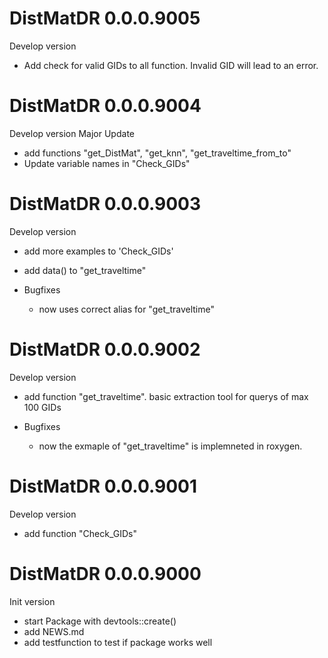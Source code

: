 # DistMatDR 0.0.0.9005
Develop version

* Add check for valid GIDs to all function. Invalid GID will lead to an error.

# DistMatDR 0.0.0.9004
Develop version
Major Update

* add functions "get_DistMat", "get_knn", "get_traveltime_from_to"
* Update variable names in "Check_GIDs"

# DistMatDR 0.0.0.9003
Develop version

* add more examples to 'Check_GIDs'
* add data() to "get_traveltime"

* Bugfixes
  - now uses correct alias for "get_traveltime"
  

# DistMatDR 0.0.0.9002
Develop version

* add function "get_traveltime". basic extraction tool for querys of max 100 GIDs

* Bugfixes
  - now the exmaple of "get_traveltime" is implemneted in roxygen.
  
# DistMatDR 0.0.0.9001
Develop version

* add function "Check_GIDs"

# DistMatDR 0.0.0.9000
Init version

* start Package with devtools::create()
* add NEWS.md
* add testfunction to test if package works well
